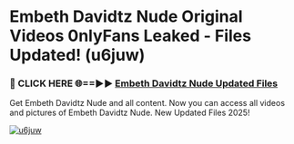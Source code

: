 # Embeth Davidtz Nude Original Videos 0nlyFans Leaked - Files Updated! (u6juw)

<h3>🔴 CLICK HERE 🌐==►► <a href="https://tinyurl.com/5h6xmrr3" rel="nofollow">Embeth Davidtz Nude Updated Files</a></h3>

Get Embeth Davidtz Nude and all content. Now you can access all videos and pictures of Embeth Davidtz Nude. New Updated Files 2025!

[![u6juw](https://i.imgur.com/KVD873Z.gif)](https://tinyurl.com/5h6xmrr3)
